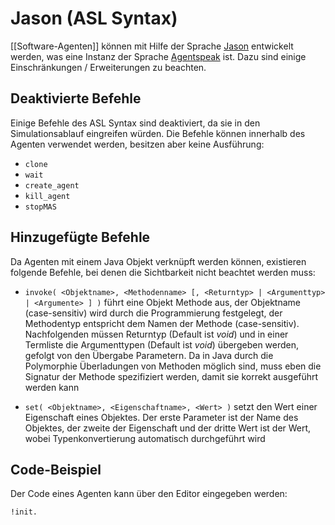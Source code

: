 # Jason (ASL Syntax)

[[Software-Agenten]] können mit Hilfe der Sprache [Jason](http://jason.sourceforge.net/) entwickelt werden, was
eine Instanz der Sprache [Agentspeak](http://en.wikipedia.org/wiki/AgentSpeak) ist. Dazu sind einige Einschränkungen /
Erweiterungen zu beachten.

## Deaktivierte Befehle

Einige Befehle des ASL Syntax sind deaktiviert, da sie in den Simulationsablauf eingreifen würden. Die Befehle können
innerhalb des Agenten verwendet werden, besitzen aber keine Ausführung:

 *  ```clone```
 * ```wait```
 * ```create_agent```
 * ```kill_agent```
 * ```stopMAS```

## Hinzugefügte Befehle

Da Agenten mit einem Java Objekt verknüpft werden können, existieren folgende Befehle, bei denen die Sichtbarkeit
nicht beachtet werden muss:

 * ```invoke( <Objektname>, <Methodenname> [, <Returntyp> | <Argumenttyp> | <Argumente> ] )``` führt eine
  Objekt Methode aus, der Objektname (case-sensitiv) wird durch die Programmierung festgelegt, der Methodentyp
  entspricht dem Namen der Methode (case-sensitiv). Nachfolgenden müssen Returntyp (Default ist _void_) und in
  einer Termliste die Argumenttypen (Default ist _void_) übergeben werden, gefolgt von den Übergabe Parametern.
  Da in Java durch die Polymorphie Überladungen von Methoden möglich sind, muss eben die Signatur der Methode
  spezifiziert werden, damit sie korrekt ausgeführt werden kann

  * ```set( <Objektname>, <Eigenschaftname>, <Wert> )``` setzt den Wert einer Eigenschaft eines Objektes. Der erste
  Parameter ist der Name des Objektes, der zweite der Eigenschaft und der dritte Wert ist der Wert, wobei
  Typenkonvertierung automatisch durchgeführt wird


## Code-Beispiel

Der Code eines Agenten kann über den Editor eingegeben werden:

```
!init.
```
